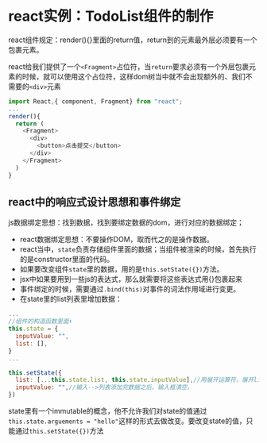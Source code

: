 # react实例：TodoList组件的制作

react组件规定：render(){}里面的return值，return到的元素最外层必须要有一个包裹元素。

react给我们提供了一个`<Fragment>`占位符，当`return`要求必须有一个外层包裹元素的时候，就可以使用这个占位符，这样dom树当中就不会出现额外的、我们不需要的`<div>`元素

```javascript
import React,{ component, Fragment} from "react";
...
render(){
  return (
    <Fragment>
      <div>
        <button>点击提交</button>
      </div>
    </Fragment>
  )
}
```



## react中的响应式设计思想和事件绑定

js数据绑定思想：找到数据，找到要绑定数据的dom，进行对应的数据绑定；

- react数据绑定思想：不要操作DOM，取而代之的是操作数据。
- react当中，`state`负责存储组件里面的数据；当组件被渲染的时候，首先执行的是constructor里面的代码。
- 如果要改变组件`state`里的数据，用的是`this.setState({})`方法。
- jsx中如果要用到一些js的表达式，那么就需要将这些表达式用{}包裹起来
- 事件绑定的时候，需要通过`.bind(this)`对事件的词法作用域进行变更。
- 在state里的list列表里增加数据：

```javascript
...
//组件的构造函数里面⬇️
this.state = {
  inputValue: "",
  list: [],
}
...

this.setState({
  list: [...this.state.list, this.state.inputValue],//用展开运算符，展开list数组里的每一项；再将inputValue的值添加其后。
  inputValue: "",//输入-->列表添加完数据之后，输入框清空。
})
```

state里有一个immutable的概念，他不允许我们对state的值通过`this.state.arguements = "hello"`这样的形式去做改变。要改变state的值，只能通过`this.setState({})`方法